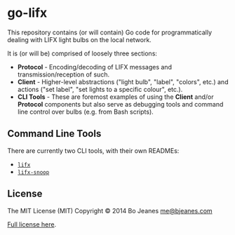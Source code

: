 go-lifx
=======

This repository contains (or will contain) Go code for programmatically dealing
with LIFX light bulbs on the local network.

It is (or will be) comprised of loosely three sections:

* **Protocol** - Encoding/decoding of LIFX messages and transmission/reception
  of such.
* **Client** - Higher-level abstractions ("light bulb", "label", "colors",
  etc.) and actions ("set label", "set lights to a specific colour", etc.).
* **CLI Tools** - These are foremost examples of using the **Client** and/or
  **Protocol** components but also serve as debugging tools and command line
  control over bulbs (e.g. from Bash scripts).

## Command Line Tools

There are currently two CLI tools, with their own READMEs:

* [`lifx`](/cli/lifx/README.md)
* [`lifx-snoop`](/cli/lifx-snoop/README.md)

## License

The MIT License (MIT)
Copyright © 2014 Bo Jeanes <me@bjeanes.com>

[Full license here](http://bjeanes.mit-license.org/).
